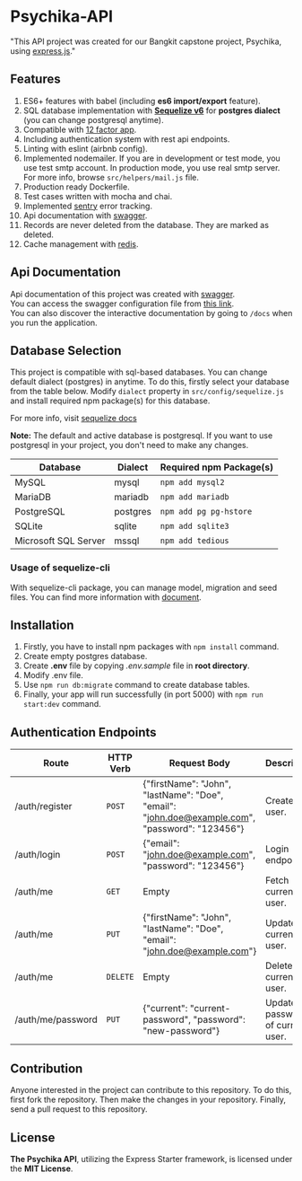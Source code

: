 
# Psychika-API

"This API project was created for our Bangkit capstone project, Psychika, using [express.js](https://github.com/expressjs/express)."

## Features

1. ES6+ features with babel (including **es6 import/export** feature).
2. SQL database implementation with **[Sequelize v6](https://sequelize.org/docs/v6/)** for **postgres dialect** (you can change postgresql anytime).
3. Compatible with [12 factor app](https://12factor.net/).
4. Including authentication system with rest api endpoints.
5. Linting with eslint (airbnb config).
6. Implemented nodemailer. If you are in development or test mode, you use test smtp account. In production mode, you use real smtp server.
For more info, browse `src/helpers/mail.js` file.
7. Production ready Dockerfile.
8. Test cases written with mocha and chai.
9. Implemented [sentry](https://sentry.io) error tracking.
10. Api documentation with [swagger](https://swagger.io/).
11. Records are never deleted from the database. They are marked as deleted.
12. Cache management with [redis](https://redis.io/).

## Api Documentation
Api documentation of this project was created with [swagger](https://swagger.io/).  
You can access the swagger configuration file from [this link](https://aqilsulthan.github.io/psychika-api/).  
You can also discover the interactive documentation by going to `/docs` when you run the application.

## Database Selection
This project is compatible with sql-based databases. You can change default dialect (postgres) in anytime.
To do this, firstly select your database from the table below.
Modify `dialect` property in `src/config/sequelize.js` and install required npm package(s) for this database.

For more info, visit [sequelize docs](https://sequelize.org/docs/v6/other-topics/dialect-specific-things/)

**Note:** The default and active database is postgresql.
If you want to use postgresql in your project, you don't need to make any changes.

| Database | Dialect | Required npm Package(s) |
| --- | --- | --- |
| MySQL | mysql | `npm add mysql2` |
| MariaDB | mariadb | `npm add mariadb` |
| PostgreSQL | postgres | `npm add pg pg-hstore` |
| SQLite | sqlite | `npm add sqlite3` |
| Microsoft SQL Server | mssql | `npm add tedious` |

### Usage of sequelize-cli
With sequelize-cli package, you can manage model, migration and seed files.
You can find more information with [document](https://sequelize.org/docs/v6/other-topics/migrations/). 

## Installation
1. Firstly, you have to install npm packages with ``npm install`` command.
2. Create empty postgres database.
3. Create **.env** file by copying *.env.sample* file in **root directory**.
4. Modify .env file.
5. Use `npm run db:migrate` command to create database tables.
6. Finally, your app will run successfully (in port 5000) with ``npm run start:dev`` command.

## Authentication Endpoints

| Route | HTTP Verb | Request Body | Description |
| --- | --- | --- | --- |
| /auth/register | `POST` | {"firstName": "John", "lastName": "Doe", "email": "john.doe@example.com", "password": "123456"} | Create new user. |
| /auth/login | `POST` | {"email": "john.doe@example.com", "password": "123456"} | Login endpoint. |
| /auth/me | `GET` | Empty | Fetch current user. |
| /auth/me | `PUT` | {"firstName": "John", "lastName": "Doe", "email": "john.doe@example.com"} | Update current user. |
| /auth/me | `DELETE` | Empty | Delete current user. |
| /auth/me/password | `PUT` | {"current": "current-password", "password": "new-password"} | Update password of current user. |

## Contribution
Anyone interested in the project can contribute to this repository. To do this, first fork the repository.
Then make the changes in your repository. Finally, send a pull request to this repository.

## License
**The Psychika API**, utilizing the Express Starter framework, is licensed under the **MIT License**.
